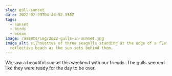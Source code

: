 ```yaml
---
slug: gull-sunset
date: 2022-02-09T04:46:52.356Z
tags:
  - sunset
  - birds
  - ocean
image: /assets/img/2022-gulls-in-sunset.jpg
image_alt: silhouettes of three seagulls standing at the edge of a flat,
  reflective beach as the sun sets behind them.
---
```

We saw a beautiful sunset this weekend with our friends. The gulls seemed like they were ready for the day to be over.
